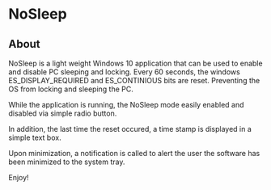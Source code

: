 # NoSleep
## About
NoSleep is a light weight Windows 10 application that can be used to enable and disable PC sleeping and locking. 
Every 60 seconds, the windows ES_DISPLAY_REQUIRED and ES_CONTINIOUS bits are reset. Preventing the OS from locking and sleeping the PC.

While the application is running, the NoSleep mode easily enabled and disabled via simple radio button.

In addition, the last time the reset occured, a time stamp is displayed in a simple text box.

Upon minimization, a notification is called to alert the user the software has been minimized to the system tray.

Enjoy!
